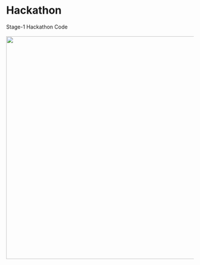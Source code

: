 # Hackathon
Stage-1 Hackathon Code
<br>  
<img src="http://templatelab.com/wp-content/uploads/2016/09/Flow-Chart-Template-40.jpg?w=320" style=" width:600px ; height:600px "  >
